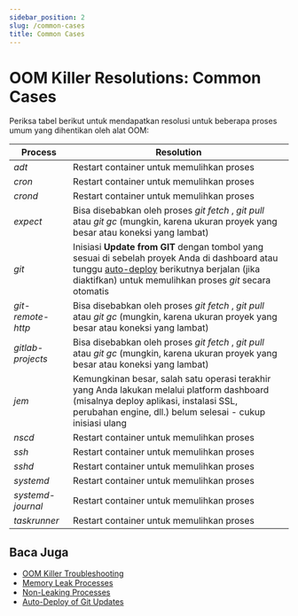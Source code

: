 ```yaml
---
sidebar_position: 2
slug: /common-cases
title: Common Cases
---
```

# OOM Killer Resolutions: Common Cases

Periksa tabel berikut untuk mendapatkan resolusi untuk beberapa proses umum yang dihentikan oleh alat OOM:

Process | Resolution  
---|---  
_adt_ | Restart container untuk memulihkan proses  
_cron_ | Restart container untuk memulihkan proses  
_crond_ | Restart container untuk memulihkan proses  
_expect_ | Bisa disebabkan oleh proses _git fetch_ , _git pull_ atau _git gc_ (mungkin, karena ukuran proyek yang besar atau koneksi yang lambat)  
_git_ | Inisiasi **Update from GIT** dengan tombol yang sesuai di sebelah proyek Anda di dashboard atau tunggu [auto-deploy](https://docs.dewacloud.com/docs/git-svn-auto-deploy/) berikutnya berjalan (jika diaktifkan) untuk memulihkan proses _git_ secara otomatis  
_git-remote-http_ | Bisa disebabkan oleh proses _git fetch_ , _git pull_ atau _git gc_ (mungkin, karena ukuran proyek yang besar atau koneksi yang lambat)  
_gitlab-projects_ | Bisa disebabkan oleh proses _git fetch_ , _git pull_ atau _git gc_ (mungkin, karena ukuran proyek yang besar atau koneksi yang lambat)  
_jem_ | Kemungkinan besar, salah satu operasi terakhir yang Anda lakukan melalui platform dashboard (misalnya deploy aplikasi, instalasi SSL, perubahan engine, dll.) belum selesai - cukup inisiasi ulang  
_nscd_ | Restart container untuk memulihkan proses  
_ssh_ | Restart container untuk memulihkan proses  
_sshd_ | Restart container untuk memulihkan proses  
_systemd_ | Restart container untuk memulihkan proses  
_systemd-journal_ | Restart container untuk memulihkan proses  
_taskrunner_ | Restart container untuk memulihkan proses  
  
## Baca Juga

  * [OOM Killer Troubleshooting](https://docs.dewacloud.com/docs/oom-killer-troubleshooting/)
  * [Memory Leak Processes](https://docs.dewacloud.com/docs/oom-killer-leak-risk-processes/)
  * [Non-Leaking Processes](https://docs.dewacloud.com/docs/oom-killer-non-leaking-processes/)
  * [Auto-Deploy of Git Updates](https://docs.dewacloud.com/docs/git-svn-auto-deploy/)